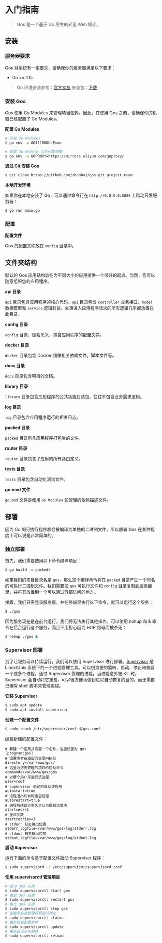 # 入门指南

> Gos 是一个基于 Go 原生的轻量 Web 框架。

## 安装

### 服务器要求

Gos 对系统有一定要求，请确保你的服务器满足以下要求：

* Go >= 1.15

> Go 环境安装参考：[官方文档](http://docscn.studygolang.com/doc/install) 安装包：[下载](https://studygolang.com/dl)

### 安装 Gos

Gos 使用 Go Modules 来管理项目依赖。因此，在使用 Gos 之前，请确保你的机器已经配置了 Go Modules。

**配置 Go Modules**
```bash
# 开启 Go Modules
$ go env -w GO111MODULE=on

# 配置 Go Module 公共代理镜像
$ go env -w GOPROXY=https://mirrors.aliyun.com/goproxy/
```

**通过 Git 安装 Gos**
```bash
$ git clone https://github.com/zhanbai/gos.git project-name
```

**本地开发环境**

如果你在本地安装了 Go，可以通过命令行在 `http://0.0.0.0:8080` 上启动开发服务器：

```bash
$ go run main.go
```

### 配置

**配置文件**

Gos 的配置文件放在 `config` 目录中。

## 文件夹结构

默认的 Gos 应用结构旨在为不同大小的应用提供一个很好的起点。当然，您可以随意组织您的应用程序。

**api 目录**

`api` 目录包含应用程序的核心代码。`api` 目录包含 `controller` 业务接口，`model` 数据模型和 `service` 逻辑封装。处理进入应用程序请求的所有逻辑几乎都放置在此目录。

**config 目录**

`config` 目录，顾名思义，包含应用程序的配置文件。

**docker 目录**

`docker` 目录包含 Docker 镜像相关依赖文件，脚本文件等。

**docs 目录**

`docs` 目录包含项目的文档。

**library 目录**

`library` 目录包含应用程序的公共功能封装包，往往不包含业务需求逻辑。

**log 目录**

`log` 目录包含应用程序运行的相关日志。

**packed 目录**

`packed` 目录包含应用程序打包后的文件。

**router 目录**

`router` 目录包含了应用的所有路由定义。

**tests 目录**

`tests` 目录包含自动化测试文件。

**go.mod 文件**

`go.mod` 文件是使用 `Go Modules` 包管理的依赖描述文件。

## 部署

因为 Go 的可执行程序都会被编译为单独的二进制文件，所以部署 Gos 在某种程度上可以说是非常简单的。

### 独立部署

首先，我们需要使用以下命令编译项目：
```bash
$ go build -o packed/
```

如果我们的项目目录名是 `gos`，那么这个编译命令将在 `packed` 目录产生一个同名的可执行二进制文件。我们需要把 `gos` 可执行文件和 `config` 目录复制到服务器里，并将其放置到一个可以通过外部访问的地方。

接着，我们只需登录服务器，并在终端里执行以下命令，就可以运行这个服务：
```bash
$ ./gos
```

因为服务现在是在前台运行，我们将无法执行其他操作。可以使用 nohup 和 & 命令在后台运行这个服务，而且不用担心因为 HUP 信号而被杀死：
```bash
$ nohup ./gos &
```

### Supervisor 部署

为了让服务可以持续运行，我们可以使用 Supervisor 进行部署。[Supervisor](http://www.supervisord.org/) 是 Linux/Unix 系统下的一个进程管理工具。可以很方便的监听、启动、停止和重启一个或多个进程。通过 Supervisor 管理的进程，当进程意外被 Kill 时，Supervisor 会自动将它重启，可以很方便地做到进程自动恢复的目的，而无需自己编写 shell 脚本来管理进程。

**安装 Supervisor**

```bash
$ sudo apt update
$ sudo apt install supervisor
```

**创建一个配置文件**

```bash
$ sudo touch /etc/supervisor/conf.d/gos.conf 
```

编辑新建的配置文件：
```
# 新建一个应用并设置一个名称，这里设置为 gos
[program:gos]
# 设置命令在指定的目录内执行
directory=/var/www/gos/
# 这里为您要管理的项目的启动命令
command=/var/www/gos/gos
# 以哪个用户来运行该进程
user=root
# supervisor 启动时自动该应用
autostart=true
# 进程退出后自动重启进程
autorestart=true
# 进程持续运行多久才认为是启动成功
startsecs=1
# 重试次数
startretries=3
# stderr 日志输出位置
stderr_logfile=/var/www/gos/log/stderr.log
# stdout 日志输出位置
stdout_logfile=/var/www/gos/log/stdout.log
```

**启动 Supervisor**

运行下面的命令基于配置文件启动 Supervisor 程序：

```bash
$ sudo supervisord -c /etc/supervisor/supervisord.conf 
```

**使用 supervisorctl 管理项目**

```bash
# 启动 gos 应用
$ sudo supervisorctl start gos
# 重启 gos 应用
$ sudo supervisorctl restart gos
# 停止 gos 应用
$ sudo supervisorctl stop gos  
# 查看所有被管理项目运行状态
$ sudo supervisorctl status
# 重新加载配置文件
$ sudo supervisorctl update
# 重新启动所有程序
$ sudo supervisorctl reload
```
